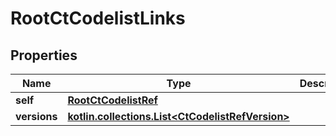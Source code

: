 
# RootCtCodelistLinks

## Properties
| Name | Type | Description | Notes |
| ------------ | ------------- | ------------- | ------------- |
| **self** | [**RootCtCodelistRef**](RootCtCodelistRef.md) |  |  [optional] |
| **versions** | [**kotlin.collections.List&lt;CtCodelistRefVersion&gt;**](CtCodelistRefVersion.md) |  |  [optional] |



